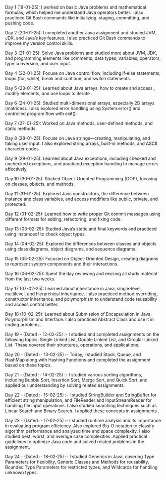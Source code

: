 Day 1 (18-01-25): I worked on basic Java problems and mathematical formulas, which helped me understand Java operators better. I also practiced Git Bash commands like initializing, staging, committing, and pushing code.

Day 2 (20-01-25): I completed another Java assignment and studied JVM, JDK, and Java’s key features. I also practiced Git Bash commands to improve my version control skills.

Day 3 (21-01-25): Solve Java problems and studied more about JVM, JDK, and programming elements like comments, data types, variables, operators, type conversion, and user input.

Day 4 (22-01-25): Focuse on Java control flow, including if-else statements, loops (for, while), break and continue, and switch statements.

Day 5 (23-01-25): Learned about Java arrays, how to create and access , modify elements, and use loops to iterate .

Day 6 (24-01-25): Studied multi-dimensional arrays, especially 2D arrays (matrices). I also explored error handling using System.error() and controlled program flow with exit().

Day 7 (27-01-25): Worked on Java methods,  user-defined methods,  and static methods. 

Day 8 (28-01-25): Focuse on Java strings—creating, manipulating, and taking user input. I also explored string arrays, built-in methods, and ASCII character codes.

Day 9 (29-01-25): Learned about Java exceptions, including checked and unchecked exceptions, and practiced exception handling to manage errors effectively.

Day 10 (30-01-25): Studied Object-Oriented Programming (OOP), focusing on classes, objects, and methods.

Day 11 (31-01-25): Explored Java constructors, the difference between instance and class variables, and access modifiers like public, private, and protected.

Day 12 (01-02-25): Learned how to write proper Git commit messages using different formats for adding, refactoring, and fixing code.

Day 13 (03-02-25): Studied Java’s static and final keywords and practiced using instanceof to check object types.

Day 14 (04-02-25): Explored the differences between classes and objects using class diagrams, object diagrams, and sequence diagrams.

Day 15 (05-02-25): Focused on Object-Oriented Design, creating diagrams to represent system components and their interactions.

Day 16 (06-02-25): Spent the day reviewing and revising all study material from the last two weeks.

Day 17 (07-02-25): Learned about inheritance in Java,  single-level, multilevel, and hierarchical inheritance. I also practiced method overriding, constructor inheritance, and polymorphism to understand code reusability and access control better.

Day 18 (10-02-25): Learned about Submission of Encapsulation in Java, Polymorphism and Interface. I also practiced Abstract Class and use it in coding problems.

Day 19 - (Dated :- 12-02-25) :- I studied and completed assignments on the following topics: Single Linked List, Double Linked List, and Circular Linked List. These covered their structures, operations, and applications.

Day 20 - (Dated :- 13-02-25) :- Today, I studied Stack, Queue, and HashMap along with Hashing Functions and completed the assignment based on these topics.

Day 21 - (Dated :- 14-02-25) :- I studied various sorting algorithms, including Bubble Sort, Insertion Sort, Merge Sort, and Quick Sort, and applied our understanding by solving related assignments.

Day 22 - (Dated :- 15-02-25) :- I studied  StringBuilder and StringBuffer for efficient string manipulation, and FileReader and InputStreamReader for handling file input operations. I also  studied searching techniques such as Linear Search and Binary Search. I applied these concepts in assignments .

Day 23 - (Dated :- 17-02-25) :- I studied runtime analysis and its importance in evaluating program efficiency. Also explored Big-O notation to classify algorithm performance and analyzed  time and space complexity. I also studied best, worst, and average case complexities .Applied practical guidelines to optimize Java code and solved related problems in the assignment.

Day 24 - (Dated :- 18-02-25) :- I studied Generics in Java, covering Type Parameters for flexibility, Generic Classes and Methods for reusability, Bounded Type Parameters for restricted types, and Wildcards for handling unknown types.

